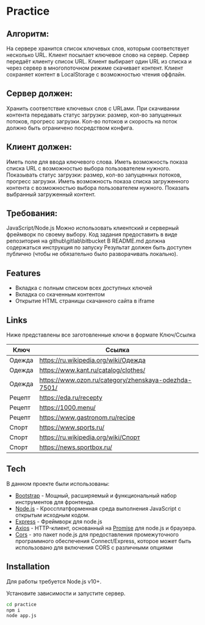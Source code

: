 # Practice

Алгоритм:
------
На сервере хранится список ключевых слов, которым соответствует несколько URL.
Клиент посылает ключевое слово на сервер.
Сервер передаёт клиенту список URL.
Клиент выбирает один URL из списка и через сервер в многопоточном режиме скачивает контент.
Клиент сохраняет контент в LocalStorage с возможностью чтения оффлайн.

Сервер должен:
--------------
Хранить соответствие ключевых слов с URLами.
При скачивании контента передавать статус загрузки: размер, кол-во запущенных потоков, прогресс загрузки.
Кол-во потоков и скорость на поток должно быть ограничено посредством конфига.


Клиент должен:
--------------
Иметь поле для ввода ключевого слова.
Иметь возможность показа списка URL с возможностью выбора пользователем нужного.
Показывать статус загрузки: размер, кол-во запущенных потоков, прогресс загрузки.
Иметь возможность показа списка загруженного контента с возможностью выбора пользователем нужного.
Показать выбранный загруженный контент.

Требования:
-----------
JavaScript/Node.js
Можно использовать клиентский и серверный фреймворк по своему выбору.
Код задания предоставить в виде репозитория на github\gitlab\bitbucket
В README.md должна содержаться инструкция по запуску
Результат должен быть доступен публично (чтобы не обязательно было разворачивать локально).

## Features

- Вкладка с полным списком всех доступных ключей
- Вкладка со скаченным контентом
- Открытие HTML страницы скачанного сайта в iframe

## Links
Ниже представлены все заготовленные ключи в формате Ключ/Ссылка

| Ключ | Ссылка |
| ------ | ------ |
| Одежда | https://ru.wikipedia.org/wiki/Одежда |
| Одежда | https://www.kant.ru/catalog/clothes/ |
| Одежда | https://www.ozon.ru/category/zhenskaya-odezhda-7501/ |
| Рецепт | https://eda.ru/recepty |
| Рецепт | https://1000.menu/ |
| Рецепт | https://www.gastronom.ru/recipe |
| Спорт | https://www.sports.ru/ |
| Спорт | https://ru.wikipedia.org/wiki/Спорт |
| Спорт | https://news.sportbox.ru/ |


## Tech

В данном проекте были использованы:

- [Bootstrap](https://getbootstrap.com/) - Мощный, расширяемый и функциональный набор инструментов для фронтенда.
- [Node.js](https://nodejs.org/en) - Кроссплатформенная среда выполнения JavaScript с открытым исходным кодом.
- [Express](https://expressjs.com/) - Фреймворк для node.js
- [Axios](https://axios-http.com/ru/docs/intro) - HTTP-клиент, основанный на [Promise](https://developer.mozilla.org/en-US/docs/Web/JavaScript/Reference/Global_Objects/Promise) для node.js и браузера.
- [Cors](https://github.com/expressjs/cors) - это пакет node.js для предоставления промежуточного программного обеспечения Connect/Express, которое может быть использовано для включения CORS с различными опциями


## Installation

Для работы требуется Node.js v10+.

Установите зависимости и запустите сервер.

```sh
cd practice
npm i
node app.js
```


